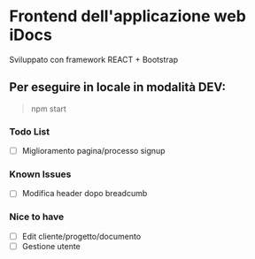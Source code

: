 # Frontend dell'applicazione web iDocs
Sviluppato con framework REACT + Bootstrap 

## Per eseguire in locale in modalità DEV: 
> npm start

### Todo List
- [ ] Miglioramento pagina/processo signup

### Known Issues
- [ ] Modifica header dopo breadcumb

### Nice to have
- [ ] Edit cliente/progetto/documento
- [ ] Gestione utente
